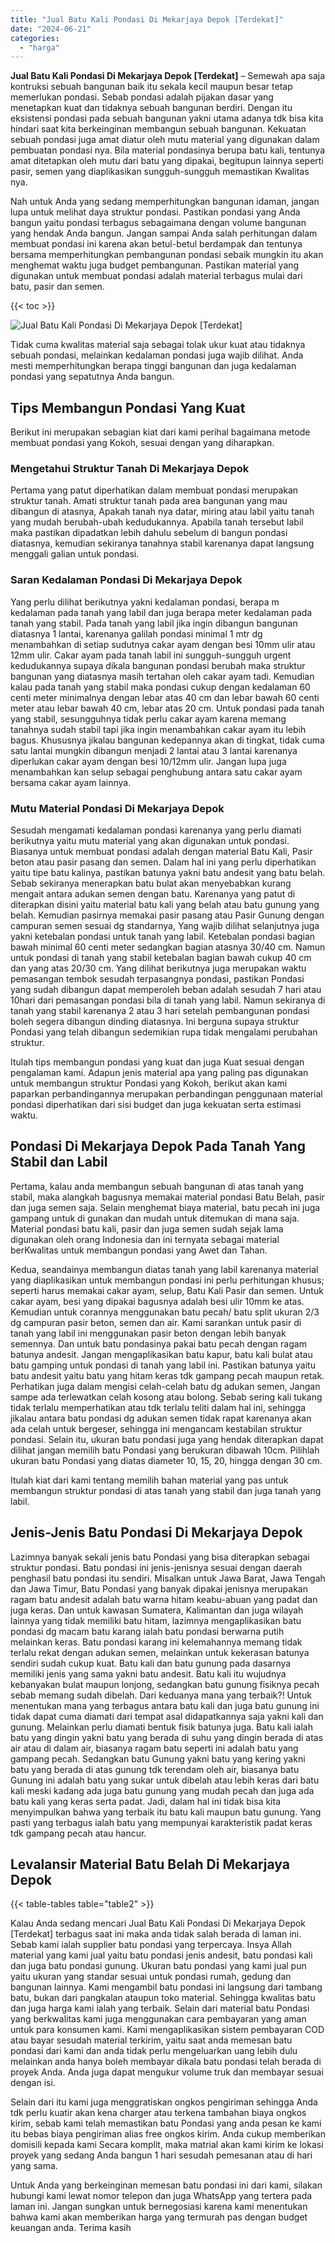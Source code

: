 ```yaml
---
title: "Jual Batu Kali Pondasi Di Mekarjaya Depok [Terdekat]"
date: "2024-06-21"
categories: 
  - "harga"
---
```


**Jual Batu Kali Pondasi Di Mekarjaya Depok \[Terdekat\]** – Semewah apa saja kontruksi sebuah bangunan baik itu sekala kecil maupun besar tetap memerlukan pondasi. Sebab pondasi adalah pijakan dasar yang menetapkan kuat dan tidaknya sebuah bangunan berdiri. Dengan itu eksistensi pondasi pada sebuah bangunan yakni utama adanya tdk bisa kita hindari saat kita berkeinginan membangun sebuah bangunan. Kekuatan sebuah pondasi juga amat diatur oleh mutu material yang digunakan dalam pembuatan pondasi nya. Bila material pondasinya berupa batu kali, tentunya amat ditetapkan oleh mutu dari batu yang dipakai, begitupun lainnya seperti pasir, semen yang diaplikasikan sungguh-sungguh memastikan Kwalitas nya.

Nah untuk Anda yang sedang memperhitungkan bangunan idaman, jangan lupa untuk melihat daya struktur pondasi. Pastikan pondasi yang Anda bangun yaitu pondasi terbagus sebagaimana dengan volume bangunan yang hendak Anda bangun. Jangan sampai Anda salah perhitungan dalam membuat pondasi ini karena akan betul-betul berdampak dan tentunya bersama memperhitungkan pembangunan pondasi sebaik mungkin itu akan menghemat waktu juga budget pembangunan. Pastikan material yang digunakan untuk membuat pondasi adalah material terbagus mulai dari batu, pasir dan semen.

{{< toc >}}

![Jual Batu Kali Pondasi Di Mekarjaya Depok [Terdekat]](/images/jual-batu-kali-03.png)

Tidak cuma kwalitas material saja sebagai tolak ukur kuat atau tidaknya sebuah pondasi, melainkan kedalaman pondasi juga wajib dilihat. Anda mesti memperhitungkan berapa tinggi bangunan dan juga kedalaman pondasi yang sepatutnya Anda bangun.

## Tips Membangun Pondasi Yang Kuat

Berikut ini merupakan sebagian kiat dari kami perihal bagaimana metode membuat pondasi yang Kokoh, sesuai dengan yang diharapkan.

### Mengetahui Struktur Tanah Di Mekarjaya Depok

Pertama yang patut diperhatikan dalam membuat pondasi merupakan struktur tanah. Amati struktur tanah pada area bangunan yang mau dibangun di atasnya, Apakah tanah nya datar, miring atau labil yaitu tanah yang mudah berubah-ubah kedudukannya. Apabila tanah tersebut labil maka pastikan dipadatkan lebih dahulu sebelum di bangun pondasi diatasnya, kemudian sekiranya tanahnya stabil karenanya dapat langsung menggali galian untuk pondasi.

### Saran Kedalaman Pondasi Di Mekarjaya Depok

Yang perlu dilihat berikutnya yakni kedalaman pondasi, berapa m kedalaman pada tanah yang labil dan juga berapa meter kedalaman pada tanah yang stabil. Pada tanah yang labil jika ingin dibangun bangunan diatasnya 1 lantai, karenanya galilah pondasi minimal 1 mtr dg menambahkan di setiap sudutnya cakar ayam dengan besi 10mm ulir atau 12mm ulir. Cakar ayam pada tanah labil ini sungguh-sungguh urgent kedudukannya supaya dikala bangunan pondasi berubah maka struktur bangunan yang diatasnya masih tertahan oleh cakar ayam tadi. Kemudian kalau pada tanah yang stabil maka pondasi cukup dengan kedalaman 60 centi meter minimalnya dengan lebar atas 40 cm dan lebar bawah 60 centi meter atau lebar bawah 40 cm, lebar atas 20 cm. Untuk pondasi pada tanah yang stabil, sesungguhnya tidak perlu cakar ayam karena memang tanahnya sudah stabil tapi jika ingin menambahkan cakar ayam itu lebih bagus. Khususnya jikalau bangunan kedepannya akan di tingkat, tidak cuma satu lantai mungkin dibangun menjadi 2 lantai atau 3 lantai karenanya diperlukan cakar ayam dengan besi 10/12mm ulir. Jangan lupa juga menambahkan kan selup sebagai penghubung antara satu cakar ayam bersama cakar ayam lainnya.

### Mutu Material Pondasi Di Mekarjaya Depok

Sesudah mengamati kedalaman pondasi karenanya yang perlu diamati berikutnya yaitu mutu material yang akan digunakan untuk pondasi. Biasanya untuk membuat pondasi adalah dengan material Batu Kali, Pasir beton atau pasir pasang dan semen. Dalam hal ini yang perlu diperhatikan yaitu tipe batu kalinya, pastikan batunya yakni batu andesit yang batu belah. Sebab sekiranya menerapkan batu bulat akan menyebabkan kurang mengait antara adukan semen dengan batu. Karenanya yang patut di diterapkan disini yaitu material batu kali yang belah atau batu gunung yang belah. Kemudian pasirnya memakai pasir pasang atau Pasir Gunung dengan campuran semen sesuai dg standarnya, Yang wajib dilihat selanjutnya juga yakni ketebalan pondasi untuk tanah yang labil. Ketebalan pondasi bagian bawah minimal 60 centi meter sedangkan bagian atasnya 30/40 cm. Namun untuk pondasi di tanah yang stabil ketebalan bagian bawah cukup 40 cm dan yang atas 20/30 cm. Yang dilihat berikutnya juga merupakan waktu pemasangan tembok sesudah terpasangnya pondasi, pastikan Pondasi yang sudah dibangun dapat memperoleh beban adalah sesudah 7 hari atau 10hari dari pemasangan pondasi bila di tanah yang labil. Namun sekiranya di tanah yang stabil karenanya 2 atau 3 hari setelah pembangunan pondasi boleh segera dibangun dinding diatasnya. Ini berguna supaya struktur Pondasi yang telah dibangun sedemikian rupa tidak mengalami perubahan struktur.

Itulah tips membangun pondasi yang kuat dan juga Kuat sesuai dengan pengalaman kami. Adapun jenis material apa yang paling pas digunakan untuk membangun struktur Pondasi yang Kokoh, berikut akan kami paparkan perbandingannya merupakan perbandingan penggunaan material pondasi diperhatikan dari sisi budget dan juga kekuatan serta estimasi waktu.

## Pondasi Di Mekarjaya Depok Pada Tanah Yang Stabil dan Labil

Pertama, kalau anda membangun sebuah bangunan di atas tanah yang stabil, maka alangkah bagusnya memakai material pondasi Batu Belah, pasir dan juga semen saja. Selain menghemat biaya material, batu pecah ini juga gampang untuk di gunakan dan mudah untuk ditemukan di mana saja. Material pondasi batu kali, pasir dan juga semen sudah sejak lama digunakan oleh orang Indonesia dan ini ternyata sebagai material berKwalitas untuk membangun pondasi yang Awet dan Tahan.

Kedua, seandainya membangun diatas tanah yang labil karenanya material yang diaplikasikan untuk membangun pondasi ini perlu perhitungan khusus; seperti harus memakai cakar ayam, selup, Batu Kali Pasir dan semen. Untuk cakar ayam, besi yang dipakai bagusnya adalah besi ulir 10mm ke atas. Kemudian untuk corannya menggunakan batu pecah/ batu split ukuran 2/3 dg campuran pasir beton, semen dan air. Kami sarankan untuk pasir di tanah yang labil ini menggunakan pasir beton dengan lebih banyak semennya. Dan untuk batu pondasinya pakai batu pecah dengan ragam batunya andesit. Jangan mengaplikasikan batu kapur, batu kali bulat atau batu gamping untuk pondasi di tanah yang labil ini. Pastikan batunya yaitu batu andesit yaitu batu yang hitam keras tdk gampang pecah maupun retak. Perhatikan juga dalam mengisi celah-celah batu dg adukan semen, Jangan sampe ada terlewatkan celah kosong atau bolong. Sebab sering kali tukang tidak terlalu memperhatikan atau tdk terlalu teliti dalam hal ini, sehingga jikalau antara batu pondasi dg adukan semen tidak rapat karenanya akan ada celah untuk bergeser, sehingga ini mengancam kestabilan struktur pondasi. Selain itu, ukuran batu pondasi juga yang hendak diterapkan dapat dilihat jangan memilih batu Pondasi yang berukuran dibawah 10cm. Pilihlah ukuran batu Pondasi yang diatas diameter 10, 15, 20, hingga dengan 30 cm.

Itulah kiat dari kami tentang memilih bahan material yang pas untuk membangun struktur pondasi di atas tanah yang stabil dan juga tanah yang labil.

## Jenis-Jenis Batu Pondasi Di Mekarjaya Depok

Lazimnya banyak sekali jenis batu Pondasi yang bisa diterapkan sebagai struktur pondasi. Batu pondasi ini jenis-jenisnya sesuai dengan daerah penghasil batu pondasi itu sendiri. Misalkan untuk Jawa Barat, Jawa Tengah dan Jawa Timur, Batu Pondasi yang banyak dipakai jenisnya merupakan ragam batu andesit adalah batu warna hitam keabu-abuan yang padat dan juga keras. Dan untuk kawasan Sumatera, Kalimantan dan juga wilayah lainnya yang tidak memiliki batu hitam, lazimnya mengaplikasikan batu pondasi dg macam batu karang ialah batu pondasi berwarna putih melainkan keras. Batu pondasi karang ini kelemahannya memang tidak terlalu rekat dengan adukan semen, melainkan untuk kekerasan batunya sendiri sudah cukup kuat. Batu kali dan batu gunung pada dasarnya memiliki jenis yang sama yakni batu andesit. Batu kali itu wujudnya kebanyakan bulat maupun lonjong, sedangkan batu gunung fisiknya pecah sebab memang sudah dibelah. Dari keduanya mana yang terbaik?! Untuk menentukan mana yang terbagus antara batu kali dan juga batu gunung ini tidak dapat cuma diamati dari tempat asal didapatkannya saja yakni kali dan gunung. Melainkan perlu diamati bentuk fisik batunya juga. Batu kali ialah batu yang dingin yakni batu yang berada di suhu yang dingin berada di atas air atau di dalam air, biasanya ragam batu seperti ini adalah batu yang gampang pecah. Sedangkan batu Gunung yakni batu yang kering yakni batu yang berada di atas gunung tdk terendam oleh air, biasanya batu Gunung ini adalah batu yang sukar untuk dibelah atau lebih keras dari batu kali meski kadang ada juga batu gunung yang mudah pecah dan juga ada batu kali yang keras serta padat. Jadi, dalam hal ini tidak bisa kita menyimpulkan bahwa yang terbaik itu batu kali maupun batu gunung. Yang pasti yang terbagus ialah batu yang mempunyai karakteristik padat keras tdk gampang pecah atau hancur.

## Levalansir Material Batu Belah Di Mekarjaya Depok

{{< table-tables table="table2" >}}

Kalau Anda sedang mencari Jual Batu Kali Pondasi Di Mekarjaya Depok \[Terdekat\] terbagus saat ini maka anda tidak salah berada di laman ini. Sebab kami ialah supplier batu pondasi yang terpercaya. Insya Allah material yang kami jual yaitu batu pondasi jenis andesit, batu pondasi kali dan juga batu pondasi gunung. Ukuran batu pondasi yang kami jual pun yaitu ukuran yang standar sesuai untuk pondasi rumah, gedung dan bangunan lainnya. Kami mengambil batu pondasi ini langsung dari tambang batu, bukan dari pangkalan ataupun toko material. Sehingga kwalitas batu dan juga harga kami ialah yang terbaik. Selain dari material batu Pondasi yang berkwalitas kami juga menggunakan cara pembayaran yang aman untuk para konsumen kami. Kami mengaplikasikan sistem pembayaran COD atau bayar sesudah material terkirim, yaitu saat anda memesan batu pondasi dari kami dan anda tidak perlu mengeluarkan uang lebih dulu melainkan anda hanya boleh membayar dikala batu pondasi telah berada di proyek Anda. Anda juga dapat mengukur volume truk dan membayar sesuai dengan isi.

Selain dari itu kami juga menggratiskan ongkos pengiriman sehingga Anda tdk perlu kuatir akan kena charger atau terkena tambahan biaya ongkos kirim, sebab kami telah memastikan batu Pondasi yang anda pesan ke kami itu bebas biaya pengiriman alias free ongkos kirim. Anda cukup memberikan domisili kepada kami Secara komplit, maka matrial akan kami kirim ke lokasi proyek yang sedang Anda bangun 1 hari sesudah pemesanan atau di hari yang sama.

Untuk Anda yang berkeinginan memesan batu pondasi ini dari kami, silakan hubungi kami lewat nomor telepon dan juga WhatsApp yang tertera pada laman ini. Jangan sungkan untuk bernegosiasi karena kami menentukan bahwa kami akan memberikan harga yang termurah pas dengan budget keuangan anda. Terima kasih
